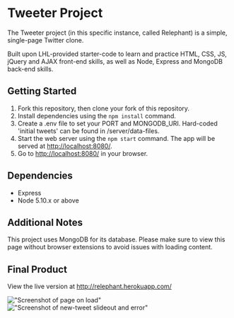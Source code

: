 # Tweeter Project

The Tweeter project (in this specific instance, called Relephant) is a simple, single-page Twitter clone.

Built upon LHL-provided starter-code to learn and practice HTML, CSS, JS, jQuery and AJAX front-end skills, as well as Node, Express and MongoDB back-end skills.

## Getting Started

1. Fork this repository, then clone your fork of this repository.
2. Install dependencies using the `npm install` command.
3. Create a .env file to set your PORT and MONGODB_URI. Hard-coded 'initial tweets' can be found in /server/data-files.
4. Start the web server using the `npm start` command. The app will be served at <http://localhost:8080/>.
5. Go to <http://localhost:8080/> in your browser.

## Dependencies

- Express
- Node 5.10.x or above

## Additional Notes

This project uses MongoDB for its database.
Please make sure to view this page without browser extensions to avoid issues with loading content.

## Final Product

View the live version at http://relephant.herokuapp.com/

!["Screenshot of page on load"](https://github.com/tailorem/tweeter/blob/master/docs/Screen%20Shot%202018-07-21%20at%2011.38.54%20AM.png?raw=true)
!["Screenshot of new-tweet slideout and error"](https://github.com/tailorem/tweeter/blob/master/docs/Screen%20Shot%202018-07-21%20at%2011.41.02%20AM.png?raw=true)
